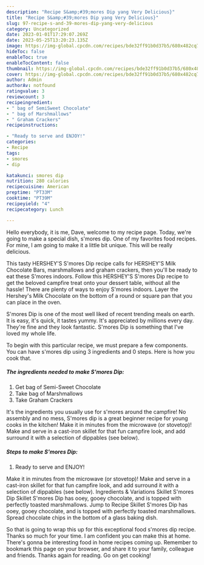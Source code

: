 ```yaml
---
description: "Recipe S&amp;#39;mores Dip yang Very Delicious}"
title: "Recipe S&amp;#39;mores Dip yang Very Delicious}"
slug: 97-recipe-s-and-39-mores-dip-yang-very-delicious
category: Uncategorized
date: 2023-01-01T17:29:07.269Z
date: 2023-05-25T13:20:23.135Z
image: https://img-global.cpcdn.com/recipes/bde32ff91b0d37b5/680x482cq70/smores-dip-recipe-main-photo.jpg
hideToc: false
enableToc: true
enableTocContent: false
thumbnail: https://img-global.cpcdn.com/recipes/bde32ff91b0d37b5/680x482cq70/smores-dip-recipe-main-photo.jpg
cover: https://img-global.cpcdn.com/recipes/bde32ff91b0d37b5/680x482cq70/smores-dip-recipe-main-photo.jpg
author: Admin
authorAv: notfound
ratingvalue: 3
reviewcount: 3
recipeingredient:
- " bag of SemiSweet Chocolate"
- " bag of Marshmallows"
- " Graham Crackers"
recipeinstructions:

- "Ready to serve and ENJOY!"
categories:
- Recipe
tags:
- smores
- dip

katakunci: smores dip 
nutrition: 280 calories
recipecuisine: American
preptime: "PT33M"
cooktime: "PT39M"
recipeyield: "4"
recipecategory: Lunch

---
```



Hello everybody, it is me, Dave, welcome to my recipe page. Today, we're going to make a special dish, s&#39;mores dip. One of my favorites food recipes. For mine, I am going to make it a little bit unique. This will be really delicious.

This tasty HERSHEY&#39;S S&#39;mores Dip recipe calls for HERSHEY&#39;S Milk Chocolate Bars, marshmallows and graham crackers, then you&#39;ll be ready to eat these S&#39;mores indoors. Follow this HERSHEY&#39;S S&#39;mores Dip recipe to get the beloved campfire treat onto your dessert table, without all the hassle! There are plenty of ways to enjoy S&#39;mores indoors. Layer the Hershey&#39;s Milk Chocolate on the bottom of a round or square pan that you can place in the oven.

S&#39;mores Dip is one of the most well liked of recent trending meals on earth. It is easy, it's quick, it tastes yummy. It's appreciated by millions every day. They're fine and they look fantastic. S&#39;mores Dip is something that I've loved my whole life.


To begin with this particular recipe, we must prepare a few components. You can have s&#39;mores dip using 3 ingredients and 0 steps. Here is how you cook that.

<!--inarticleads1-->

##### The ingredients needed to make S&#39;mores Dip:

1. Get  bag of Semi-Sweet Chocolate
1. Take  bag of Marshmallows
1. Take  Graham Crackers


It&#39;s the ingredients you usually use for s&#39;mores around the campfire! No assembly and no mess, S&#39;mores dip is a great beginner recipe for young cooks in the kitchen! Make it in minutes from the microwave (or stovetop)! Make and serve in a cast-iron skillet for that fun campfire look, and add surround it with a selection of dippables (see below). 

<!--inarticleads2-->

##### Steps to make S&#39;mores Dip:


1. Ready to serve and ENJOY!

Make it in minutes from the microwave (or stovetop)! Make and serve in a cast-iron skillet for that fun campfire look, and add surround it with a selection of dippables (see below). Ingredients &amp; Variations Skillet S&#39;mores Dip Skillet S&#39;mores Dip has ooey, gooey chocolate, and is topped with perfectly toasted marshmallows. Jump to Recipe Skillet S&#39;mores Dip has ooey, gooey chocolate, and is topped with perfectly toasted marshmallows. Spread chocolate chips in the bottom of a glass baking dish. 

So that is going to wrap this up for this exceptional food s&#39;mores dip recipe. Thanks so much for your time. I am confident you can make this at home. There's gonna be interesting food in home recipes coming up. Remember to bookmark this page on your browser, and share it to your family, colleague and friends. Thanks again for reading. Go on get cooking!
